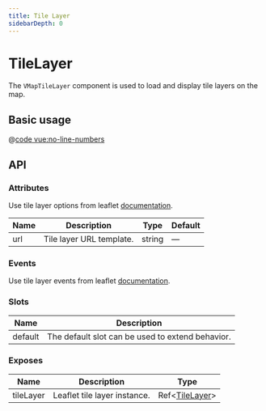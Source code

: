 ```yaml
---
title: Tile Layer
sidebarDepth: 0
---
```


# TileLayer

The `VMapTileLayer` component is used to load and display tile layers on the map.

## Basic usage

<ClientOnly>
  <Demo url="/layer/basic-tile-layer" >
  
  @[code vue:no-line-numbers](@playground/layer/basic-tile-layer.vue)
  
  </Demo>
</ClientOnly>

## API

### Attributes

Use tile layer options from leaflet [documentation](https://leafletjs.com/reference.html#tilelayer).

| Name | Description              | Type   | Default |
| ---- | ------------------------ | ------ | ------- |
| url  | Tile layer URL template. | string | —       |

### Events

Use tile layer events from leaflet [documentation](https://leafletjs.com/reference.html#tilelayer-event).

### Slots

| Name    | Description                                      |
| ------- | ------------------------------------------------ |
| default | The default slot can be used to extend behavior. |

### Exposes

| Name      | Description                  | Type                                               |
| --------- | ---------------------------- | -------------------------------------------------- |
| tileLayer | Leaflet tile layer instance. | Ref<[TileLayer](/components/types.html#tilelayer)> |
